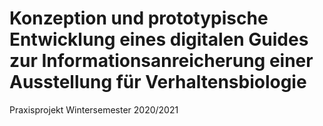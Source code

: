 # Konzeption und prototypische Entwicklung eines digitalen Guides zur Informationsanreicherung einer Ausstellung für Verhaltensbiologie
Praxisprojekt Wintersemester 2020/2021
